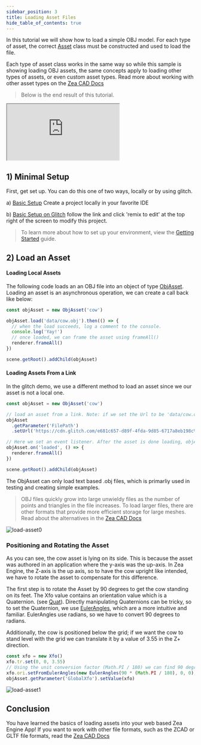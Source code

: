 ```yaml
---
sidebar_position: 3
title: Loading Asset Files
hide_table_of_contents: true
---
```


In this tutorial we will show how to load a simple OBJ model. For each type of asset, the correct [Asset](../API/SceneTree/SceneTree_AssetItem.AssetItem) class must be constructed and used to load the file.

Each type of asset class works in the same way so while this sample is showing loading OBJ assets, the same concepts apply to loading other types of assets, or even custom asset types. Read more about working with other asset types on the [Zea CAD Docs](https://docs.zea.live/zea-cad/#/getting-started/get-started-with-zea-cad)

> Below is the end result of this tutorial.

<iframe 
    src="https://glitch.com/embed/#!/embed/load-an-asset?path=src/main.js&previewSize=100"
    title="load-an-asset on Glitch"
    allow="geolocation; microphone; camera; midi; vr; encrypted-media"
  class="glitch" markdown="1"
></iframe>

## 1) Minimal Setup

First, get set up. You can do this one of two ways, locally or by using glitch.

a) [Basic Setup](basic-template.md)
Create a project locally in your favorite IDE

b) [Basic Setup on Glitch](https://glitch.com/edit/#!/zea-minimal-app)
follow the link and click 'remix to edit' at the top right of the screen to modify this project.

> To learn more about how to set up your environment, view the [Getting Started](../Manual/Getting-Started/getting-started-overview) guide.

## 2) Load an Asset

#### Loading Local Assets

The following code loads an an OBJ file into an object of type [ObjAsset](../API/SceneTree/SceneTree_ObjAsset.ObjAsset). Loading an asset is an asynchronous operation, we can create a call back like below:

```javascript
const objAsset = new ObjAsset('cow')

objAsset.load('data/cow.obj').then(() => {
  // when the load succeeds, log a comment to the console.
  console.log('Yay!')
  // once loaded, we can frame the asset using frameAll()
  renderer.frameAll()
})

scene.getRoot().addChild(objAsset)
```

#### Loading Assets From a Link

In the glitch demo, we use a different method to load an asset since we our asset is not a local one.

```javascript
const objAsset = new ObjAsset('cow')

// load an asset from a link. Note: if we set the Url to be 'data/cow.obj,' we can load local assets using this method.
objAsset
  .getParameter('FilePath')
  .setUrl('https://cdn.glitch.com/e681c657-d89f-4fda-9d85-6717a8eb198c%2Fcow.obj?v=1599493589884')

// Here we set an event listener. After the asset is done loading, objAsset will fire the event 'loaded'
objAsset.on('loaded', () => {
  renderer.frameAll()
})

scene.getRoot().addChild(objAsset)
```

The ObjAsset can only load text based .obj files, which is primarliy used in testing and creating simple examples.

> OBJ files quickly grow into large unwieldy files as the number of points and triangles in the file increases. To load larger files, there are other formats that provide more efficient storage for large meshes. Read about the alternatives in the [Zea CAD Docs](https://docs.zea.live/zea-cad/#/getting-started/get-started-with-zea-cad)

![load-asset0](/img/misc/load-asset0.png)

### Positioning and Rotating the Asset

As you can see, the cow asset is lying on its side. This is because the asset was authored in an application where the y-axis was the up-axis. In Zea Engine, the Z-axis is the up axis, so to have the cow upright like intended, we have to rotate the asset to compensate for this difference.

The first step is to rotate the Asset by 90 degrees to get the cow standing on its feet. The Xfo value contains an orientation value which is a Quaternion. (see [Quat](../API/Math/Math_Quat.Quat)). Directly manipulating Quaternions can be tricky, so to set the Quaternion, we use [EulerAngles](../API/Math/Math_EulerAngles.EulerAngles), which are a more intuitive and familiar. EulerAngles use radians, so we have to convert 90 degrees to radians.

Additionally, the cow is positioned below the grid; if we want the cow to stand level with the grid
we can translate it by a value of 3.55 in the Z+ direction.

```javascript
const xfo = new Xfo()
xfo.tr.set(0, 0, 3.55)
// Using the unit conversion factor (Math.PI / 180) we can find 90 degrees in radians
xfo.ori.setFromEulerAngles(new EulerAngles(90 * (Math.PI / 180), 0, 0))
objAsset.getParameter('GlobalXfo').setValue(xfo)
```

![load-asset1](/img/misc/load-asset1.png)

## Conclusion

You have learned the basics of loading assets into your web based Zea Engine App! If you want to work with other file formats, such as the ZCAD or GLTF file formats, read the [Zea CAD Docs](https://docs.zea.live/zea-cad/#/getting-started/get-started-with-zea-cad)
